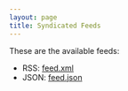 ```yaml
---
layout: page
title: Syndicated Feeds
---
```


These are the available feeds:

* RSS: [feed.xml](feed.xml)
* JSON: [feed.json](feed.json)
